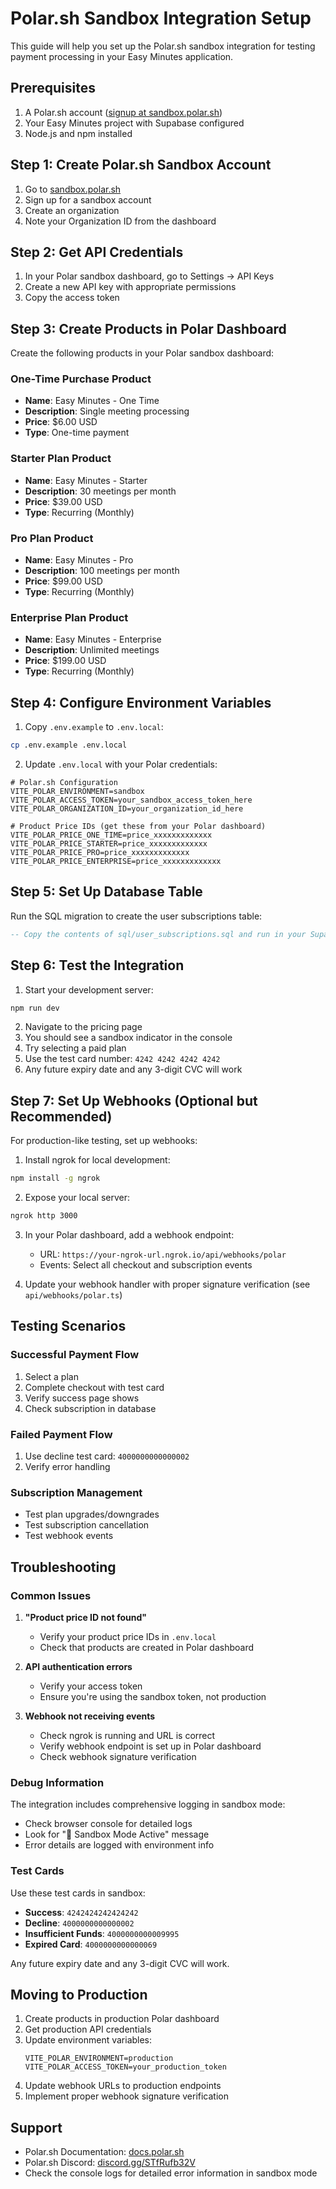 # Polar.sh Sandbox Integration Setup

This guide will help you set up the Polar.sh sandbox integration for testing payment processing in your Easy Minutes application.

## Prerequisites

1. A Polar.sh account ([signup at sandbox.polar.sh](https://sandbox.polar.sh))
2. Your Easy Minutes project with Supabase configured
3. Node.js and npm installed

## Step 1: Create Polar.sh Sandbox Account

1. Go to [sandbox.polar.sh](https://sandbox.polar.sh)
2. Sign up for a sandbox account
3. Create an organization
4. Note your Organization ID from the dashboard

## Step 2: Get API Credentials

1. In your Polar sandbox dashboard, go to Settings → API Keys
2. Create a new API key with appropriate permissions
3. Copy the access token

## Step 3: Create Products in Polar Dashboard

Create the following products in your Polar sandbox dashboard:

### One-Time Purchase Product
- **Name**: Easy Minutes - One Time
- **Description**: Single meeting processing
- **Price**: $6.00 USD
- **Type**: One-time payment

### Starter Plan Product
- **Name**: Easy Minutes - Starter
- **Description**: 30 meetings per month
- **Price**: $39.00 USD
- **Type**: Recurring (Monthly)

### Pro Plan Product
- **Name**: Easy Minutes - Pro
- **Description**: 100 meetings per month
- **Price**: $99.00 USD
- **Type**: Recurring (Monthly)

### Enterprise Plan Product
- **Name**: Easy Minutes - Enterprise
- **Description**: Unlimited meetings
- **Price**: $199.00 USD
- **Type**: Recurring (Monthly)

## Step 4: Configure Environment Variables

1. Copy `.env.example` to `.env.local`:
```bash
cp .env.example .env.local
```

2. Update `.env.local` with your Polar credentials:
```env
# Polar.sh Configuration
VITE_POLAR_ENVIRONMENT=sandbox
VITE_POLAR_ACCESS_TOKEN=your_sandbox_access_token_here
VITE_POLAR_ORGANIZATION_ID=your_organization_id_here

# Product Price IDs (get these from your Polar dashboard)
VITE_POLAR_PRICE_ONE_TIME=price_xxxxxxxxxxxxx
VITE_POLAR_PRICE_STARTER=price_xxxxxxxxxxxxx
VITE_POLAR_PRICE_PRO=price_xxxxxxxxxxxxx
VITE_POLAR_PRICE_ENTERPRISE=price_xxxxxxxxxxxxx
```

## Step 5: Set Up Database Table

Run the SQL migration to create the user subscriptions table:

```sql
-- Copy the contents of sql/user_subscriptions.sql and run in your Supabase SQL editor
```

## Step 6: Test the Integration

1. Start your development server:
```bash
npm run dev
```

2. Navigate to the pricing page
3. You should see a sandbox indicator in the console
4. Try selecting a paid plan
5. Use the test card number: `4242 4242 4242 4242`
6. Any future expiry date and any 3-digit CVC will work

## Step 7: Set Up Webhooks (Optional but Recommended)

For production-like testing, set up webhooks:

1. Install ngrok for local development:
```bash
npm install -g ngrok
```

2. Expose your local server:
```bash
ngrok http 3000
```

3. In your Polar dashboard, add a webhook endpoint:
   - URL: `https://your-ngrok-url.ngrok.io/api/webhooks/polar`
   - Events: Select all checkout and subscription events

4. Update your webhook handler with proper signature verification (see `api/webhooks/polar.ts`)

## Testing Scenarios

### Successful Payment Flow
1. Select a plan
2. Complete checkout with test card
3. Verify success page shows
4. Check subscription in database

### Failed Payment Flow
1. Use decline test card: `4000000000000002`
2. Verify error handling

### Subscription Management
- Test plan upgrades/downgrades
- Test subscription cancellation
- Test webhook events

## Troubleshooting

### Common Issues

1. **"Product price ID not found"**
   - Verify your product price IDs in `.env.local`
   - Check that products are created in Polar dashboard

2. **API authentication errors**
   - Verify your access token
   - Ensure you're using the sandbox token, not production

3. **Webhook not receiving events**
   - Check ngrok is running and URL is correct
   - Verify webhook endpoint is set up in Polar dashboard
   - Check webhook signature verification

### Debug Information

The integration includes comprehensive logging in sandbox mode:

- Check browser console for detailed logs
- Look for "🧪 Sandbox Mode Active" message
- Error details are logged with environment info

### Test Cards

Use these test cards in sandbox:

- **Success**: `4242424242424242`
- **Decline**: `4000000000000002`
- **Insufficient Funds**: `4000000000009995`
- **Expired Card**: `4000000000000069`

Any future expiry date and any 3-digit CVC will work.

## Moving to Production

1. Create products in production Polar dashboard
2. Get production API credentials
3. Update environment variables:
   ```env
   VITE_POLAR_ENVIRONMENT=production
   VITE_POLAR_ACCESS_TOKEN=your_production_token
   ```
4. Update webhook URLs to production endpoints
5. Implement proper webhook signature verification

## Support

- Polar.sh Documentation: [docs.polar.sh](https://docs.polar.sh)
- Polar.sh Discord: [discord.gg/STfRufb32V](https://discord.gg/STfRufb32V)
- Check the console logs for detailed error information in sandbox mode
